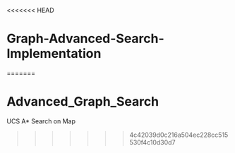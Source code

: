 <<<<<<< HEAD
# Graph-Advanced-Search-Implementation
=======
# Advanced_Graph_Search
UCS A* Search on Map
>>>>>>> 4c42039d0c216a504ec228cc515530f4c10d30d7
